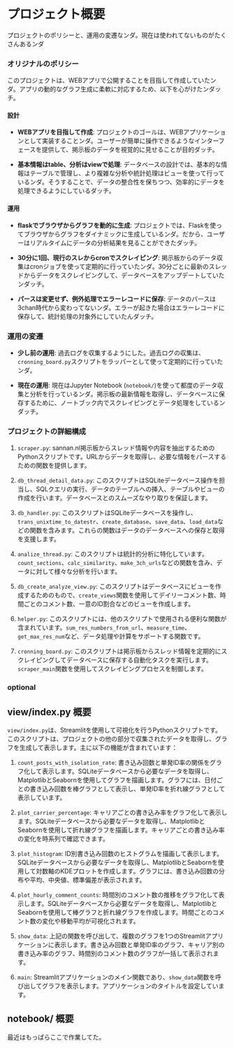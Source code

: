 # プロジェクト概要

プロジェクトのポリシーと、運用の変遷なンダ。現在は使われてないものがたくさんあるンダ

### オリジナルのポリシー

このプロジェクトは、WEBアプリで公開することを目指して作成していたンダ。アプリの動的なグラフ生成に柔軟に対応するため、以下を心がけたンダッチ。

#### 設計

- **WEBアプリを目指して作成**: プロジェクトのゴールは、WEBアプリケーションとして実装することンダ。ユーザーが簡単に操作できるようなインターフェースを提供して、掲示板のデータを視覚的に見せることが目的ダッチ。

- **基本情報はtable、分析はviewで処理**: データベースの設計では、基本的な情報はテーブルで管理し、より複雑な分析や統計処理はビューを使って行っているンダ。そうすることで、データの整合性を保ちつつ、効率的にデータを処理できるようにしているダッチ。

#### 運用

- **flaskでブラウザからグラフを動的に生成**: プロジェクトでは、Flaskを使ってブラウザからグラフをダイナミックに生成しているンダ。だから、ユーザーはリアルタイムにデータの分析結果を見ることができたダッチ。

- **30分に1回、現行のスレからcronでスクレイピング**: 掲示板からのデータ収集はcronジョブを使って定期的に行っていたンダ。30分ごとに最新のスレッドからデータをスクレイピングして、データベースをアップデートしていたンダッチ。

- **パースは変更せず、例外処理でエラーレコードに保存**: データのパースは3chan時代から変わってないンダ。エラーが起きた場合はエラーレコードに保存して、統計処理の対象外にしていたんダッチ。

### 運用の変遷

- **少し前の運用**: 過去ログを収集するようにした。過去ログの収集は、`cronning_board.py`スクリプトをラッパーとして使って定期的に行っていたンダ。

- **現在の運用**: 現在はJupyter Notebook (`notebook/`)を使って都度のデータ収集と分析を行っているンダ。掲示板の最新情報を取得し、データベースに保存するために、ノートブック内でスクレイピングとデータ処理をしているンダッチ。

### プロジェクトの詳細構成

1. `scraper.py`: sannan.nl掲示板からスレッド情報や内容を抽出するためのPythonスクリプトです。URLからデータを取得し、必要な情報をパースするための関数を提供します。

2. `db_thread_detail_data.py`: このスクリプトはSQLiteデータベース操作を担当し、SQLクエリの実行、データのテーブルへの挿入、テーブルやビューの作成を行います。データベースとのスムーズなやり取りを保証します。

3. `db_handler.py`: このスクリプトはSQLiteデータベースを操作し、`trans_unixtime_to_datestr`、`create_database`、`save_data`、`load_data`などの関数を含みます。これらの関数はデータのデータベースへの保存と取得を支援します。

4. `analize_thread.py`: このスクリプトは統計的分析に特化しています。`count_sections`、`calc_similarity`、`make_3ch_urls`などの関数を含み、データに対して様々な分析を行います。

5. `db_create_analyze_view.py`: このスクリプトはデータベースにビューを作成するためのもので、`create_views`関数を使用してデイリーコメント数、時間ごとのコメント数、一意のID割合などのビューを作成します。

6. `helper.py`: このスクリプトには、他のスクリプトで使用される便利な関数が含まれています。`sum_res_numbers_from_url`、`measure_time`、`get_max_res_num`など、データ処理や計算をサポートする関数です。

7. `cronning_board.py`: このスクリプトは掲示板からスレッド情報を定期的にスクレイピングしてデータベースに保存する自動化タスクを実行します。`scraper_main`関数を使用してスクレイピングプロセスを制御します。

### optional
## view/index.py 概要

`view/index.py`は、Streamlitを使用して可視化を行うPythonスクリプトです。このスクリプトは、プロジェクトの他の部分で収集されたデータを取得し、グラフを生成して表示します。主に以下の機能が含まれています：

1. `count_posts_with_isolation_rate`: 書き込み回数と単発ID率の関係をグラフ化して表示します。SQLiteデータベースから必要なデータを取得し、MatplotlibとSeabornを使用してグラフを描画します。グラフには、日付ごとの書き込み回数を棒グラフとして表示し、単発ID率を折れ線グラフとして表示しています。

2. `plot_carrier_percentage`: キャリアごとの書き込み率をグラフ化して表示します。SQLiteデータベースから必要なデータを取得し、MatplotlibとSeabornを使用して折れ線グラフを描画します。キャリアごとの書き込み率の変化を時系列で確認できます。

3. `plot_histogram`: ID別書き込み回数のヒストグラムを描画して表示します。SQLiteデータベースから必要なデータを取得し、MatplotlibとSeabornを使用して対数軸のKDEプロットを作成します。グラフには、書き込み回数の分布や平均、中央値、標準偏差が表示されます。

4. `plot_hourly_comment_counts`: 時間別のコメント数の推移をグラフ化して表示します。SQLiteデータベースから必要なデータを取得し、MatplotlibとSeabornを使用して棒グラフと折れ線グラフを作成します。時間ごとのコメント数の変化や移動平均が可視化されます。

5. `show_data`: 上記の関数を呼び出して、複数のグラフを1つのStreamlitアプリケーションに表示します。書き込み回数と単発ID率のグラフ、キャリア別の書き込み率のグラフ、時間別のコメント数のグラフが一括して表示されます。

6. `main`: Streamlitアプリケーションのメイン関数であり、`show_data`関数を呼び出してグラフを表示します。アプリケーションのタイトルを設定しています。

## notebook/ 概要
最近はもっぱらここで作業してた。
